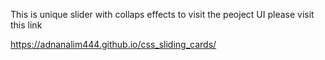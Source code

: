 This is unique slider with collaps effects to visit the peoject UI please visit this link

https://adnanalim444.github.io/css_sliding_cards/ 


